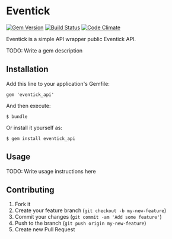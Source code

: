 # Eventick

[![Gem Version](https://badge.fury.io/rb/eventick_api.png)](http://badge.fury.io/rb/eventick_api)
[![Build Status](https://travis-ci.org/lukelex/eventick_api.png?branch=master)](https://travis-ci.org/lukelex/eventick_api)
[![Code Climate](https://codeclimate.com/github/lukelex/eventick_api.png)](https://codeclimate.com/github/lukelex/eventick_api)

Eventick is a simple API wrapper public Eventick API.

TODO: Write a gem description

## Installation

Add this line to your application's Gemfile:

    gem 'eventick_api'

And then execute:

    $ bundle

Or install it yourself as:

    $ gem install eventick_api

## Usage

TODO: Write usage instructions here

## Contributing

1. Fork it
2. Create your feature branch (`git checkout -b my-new-feature`)
3. Commit your changes (`git commit -am 'Add some feature'`)
4. Push to the branch (`git push origin my-new-feature`)
5. Create new Pull Request

